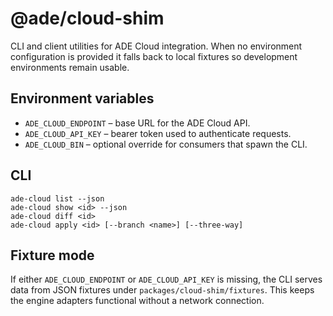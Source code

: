 # @ade/cloud-shim

CLI and client utilities for ADE Cloud integration. When no environment configuration is provided it falls back to local fixtures so development environments remain usable.

## Environment variables

* `ADE_CLOUD_ENDPOINT` – base URL for the ADE Cloud API.
* `ADE_CLOUD_API_KEY` – bearer token used to authenticate requests.
* `ADE_CLOUD_BIN` – optional override for consumers that spawn the CLI.

## CLI

```
ade-cloud list --json
ade-cloud show <id> --json
ade-cloud diff <id>
ade-cloud apply <id> [--branch <name>] [--three-way]
```

## Fixture mode

If either `ADE_CLOUD_ENDPOINT` or `ADE_CLOUD_API_KEY` is missing, the CLI serves data from JSON fixtures under `packages/cloud-shim/fixtures`. This keeps the engine adapters functional without a network connection.
